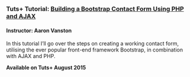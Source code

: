 ### Tuts+ Tutorial: [Building a Bootstrap Contact Form Using PHP and AJAX](https://webdesign.tutsplus.com/tutorials/building-a-bootstrap-contact-form-using-php-and-ajax--cms-23068)
#### Instructor: Aaron Vanston

In this tutorial I’ll go over the steps on creating a working contact form, utilising the ever popular front-end framework Bootstrap, in combination with AJAX and PHP.

**Available on Tuts+ August 2015**
